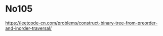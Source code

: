 # No105

https://leetcode-cn.com/problems/construct-binary-tree-from-preorder-and-inorder-traversal/


